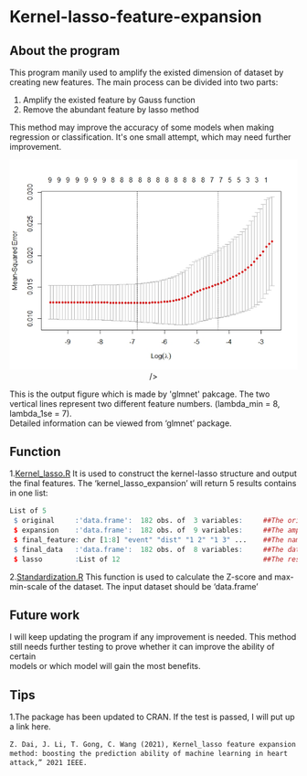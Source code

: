 # Kernel-lasso-feature-expansion
## About the program
This program manily used to amplify the existed dimension of dataset by creating new features. The main process can be divided into two parts:<br>
1. Amplify the existed feature by Gauss function<br>
2. Remove the abundant feature by lasso method<br>

This method may improve the accuracy of some models when making regression or classification. It's one small attempt, which may need further improvement.<br>
<div align=center>
<img src="https://github.com/Zongrui-Dai/Kernel-lasso-feature-expansion/blob/main/fig/lasso.jpeg">/>
</div>

This is the output figure which is made by 'glmnet' pakcage. The two vertical lines represent two different feature numbers. (lambda_min = 8, lambda_1se = 7).<br> Detailed information can be viewed from ‘glmnet’ package. 

## Function
1.[Kernel_lasso.R](https://github.com/Zongrui-Dai/Kernel-lasso-feature-expansion/blob/main/R/Kernel_lasso.R)
It is used to construct the kernel-lasso structure and output the final features. The ‘kernel_lasso_expansion’ will return 5 results contains in one list:<br>
```R
List of 5
 $ original     :'data.frame':	182 obs. of  3 variables:     ##The original dataset
 $ expansion    :'data.frame':	182 obs. of  9 variables:     ##The amplified dataset
 $ final_feature: chr [1:8] "event" "dist" "1 2" "1 3" ...    ##The name of the final feature
 $ final_data   :'data.frame':	182 obs. of  8 variables:     ##The dataset of the final feature
 $ lasso        :List of 12                                   ##The result from the cv.glmnet()
```
2.[Standardization.R](https://github.com/Zongrui-Dai/Kernel-lasso-feature-expansion/blob/main/R/Standardization.R)
This function is used to calculate the Z-score and max-min-scale of the dataset. The input dataset should be ‘data.frame’

## Future work
I will keep updating the program if any improvement is needed. This method still needs further testing to prove whether it can improve the ability of certain<br>
models or which model will gain the most benefits. <br>

## Tips
1.The package has been updated to CRAN. If the test is passed, I will put up a link here.
```
Z. Dai, J. Li, T. Gong, C. Wang (2021), Kernel_lasso feature expansion method: boosting the prediction ability of machine learning in heart attack,” 2021 IEEE.
```

